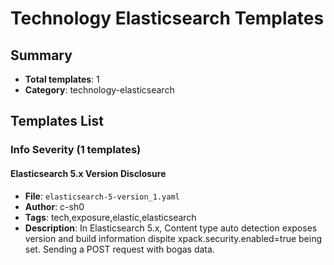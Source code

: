 # Technology Elasticsearch Templates

## Summary
- **Total templates**: 1
- **Category**: technology-elasticsearch

## Templates List

### Info Severity (1 templates)

#### Elasticsearch 5.x Version Disclosure
- **File**: `elasticsearch-5-version_1.yaml`
- **Author**: c-sh0
- **Tags**: tech,exposure,elastic,elasticsearch
- **Description**: In Elasticsearch 5.x, Content type auto detection exposes version and build information dispite xpack.security.enabled=true being set. Sending a POST request with bogas data.

